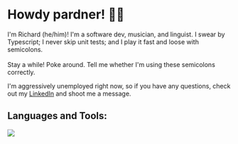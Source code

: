 <h1 align="left">Howdy pardner! 🤠👋</h1>
I'm Richard (he/him)! I'm a software dev, musician, and linguist. I swear by Typescript; I never skip unit tests; and I play it fast and loose with semicolons.
<br></br>
Stay a while! Poke around. Tell me whether I'm using these semicolons correctly. 

I'm aggressively unemployed right now, so if you have any questions, check out my [LinkedIn](https://www.linkedin.com/in/richardltyler/) and shoot me a message.

<h2 align="left">Languages and Tools:</h2>
<p align="left">
  <a href="https://skillicons.dev">
    <img src="https://skillicons.dev/icons?i=javascript,react,typescript,ember,vue,html,css,sass,tailwindcss,jest,vite,webpack,postman,git,github" />
  </a>
</p>
